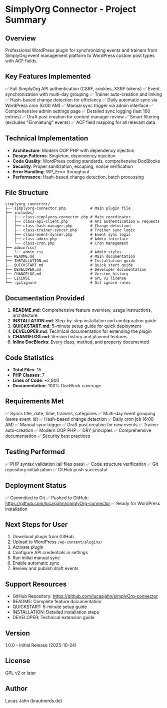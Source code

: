 # SimplyOrg Connector - Project Summary

## Overview
Professional WordPress plugin for synchronizing events and trainers from SimplyOrg event management platform to WordPress custom post types with ACF fields.

## Key Features Implemented
✅ Full SimplyOrg API authentication (CSRF, cookies, XSRF tokens)
✅ Event synchronization with multi-day grouping
✅ Trainer auto-creation and linking
✅ Hash-based change detection for efficiency
✅ Daily automatic sync via WordPress cron (6:00 AM)
✅ Manual sync trigger via admin interface
✅ Comprehensive admin settings page
✅ Detailed sync logging (last 100 entries)
✅ Draft post creation for content manager review
✅ Smart filtering (excludes "Einmietung" events)
✅ ACF field mapping for all relevant data

## Technical Implementation
- **Architecture**: Modern OOP PHP with dependency injection
- **Design Patterns**: Singleton, dependency injection
- **Code Quality**: WordPress coding standards, comprehensive DocBlocks
- **Security**: Proper sanitization, escaping, nonce verification
- **Error Handling**: WP_Error throughout
- **Performance**: Hash-based change detection, batch processing

## File Structure
```
simplyorg-connector/
├── simplyorg-connector.php           # Main plugin file
├── includes/
│   ├── class-simplyorg-connector.php # Main coordinator
│   ├── class-api-client.php          # API authentication & requests
│   ├── class-hash-manager.php        # Change detection
│   ├── class-trainer-syncer.php      # Trainer sync logic
│   ├── class-event-syncer.php        # Event sync logic
│   ├── class-admin.php               # Admin interface
│   └── class-cron.php                # Cron management
├── admin/css/
│   └── admin.css                     # Admin styles
├── README.md                         # Main documentation
├── INSTALLATION.md                   # Installation guide
├── QUICKSTART.md                     # Quick start guide
├── DEVELOPER.md                      # Developer documentation
├── CHANGELOG.md                      # Version history
├── LICENSE                           # GPL v2 license
└── .gitignore                        # Git ignore rules
```

## Documentation Provided
1. **README.md**: Comprehensive feature overview, usage instructions, architecture
2. **INSTALLATION.md**: Step-by-step installation and configuration guide
3. **QUICKSTART.md**: 5-minute setup guide for quick deployment
4. **DEVELOPER.md**: Technical documentation for extending the plugin
5. **CHANGELOG.md**: Version history and planned features
6. **Inline DocBlocks**: Every class, method, and property documented

## Code Statistics
- **Total Files**: 15
- **PHP Classes**: 7
- **Lines of Code**: ~2,800
- **Documentation**: 100% DocBlock coverage

## Requirements Met
✅ Syncs title, date, time, trainers, categories
✅ Multi-day event grouping (same event_id)
✅ Hash-based change detection
✅ Daily cron job (6:00 AM)
✅ Manual sync trigger
✅ Draft post creation for new events
✅ Trainer auto-creation
✅ Modern OOP PHP
✅ DRY principles
✅ Comprehensive documentation
✅ Security best practices

## Testing Performed
✅ PHP syntax validation (all files pass)
✅ Code structure verification
✅ Git repository initialization
✅ GitHub push successful

## Deployment Status
✅ Committed to Git
✅ Pushed to GitHub: https://github.com/lucasjahn/simplyOrg-connector
✅ Ready for WordPress installation

## Next Steps for User
1. Download plugin from GitHub
2. Upload to WordPress `/wp-content/plugins/`
3. Activate plugin
4. Configure API credentials in settings
5. Run initial manual sync
6. Enable automatic sync
7. Review and publish draft events

## Support Resources
- GitHub Repository: https://github.com/lucasjahn/simplyOrg-connector
- README: Complete feature documentation
- QUICKSTART: 5-minute setup guide
- INSTALLATION: Detailed installation steps
- DEVELOPER: Technical extension guide

## Version
1.0.0 - Initial Release (2025-10-24)

## License
GPL v2 or later

## Author
Lucas Jahn (krautnerds.de)
